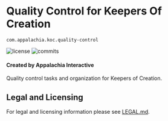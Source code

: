# Quality Control for Keepers Of Creation

`com.appalachia.koc.quality-control`

![license](https://img.shields.io/github/license/AppalachiaInteractive/com.appalachia.koc.quality-control?)
![commits](https://img.shields.io/github/commit-activity/m/AppalachiaInteractive/com.appalachia.koc.quality-control?)

#### Created by Appalachia Interactive

Quality control tasks and organization for Keepers of Creation.

## Legal and Licensing
For legal and licensing information please see [LEGAL.md](./LEGAL.md).
